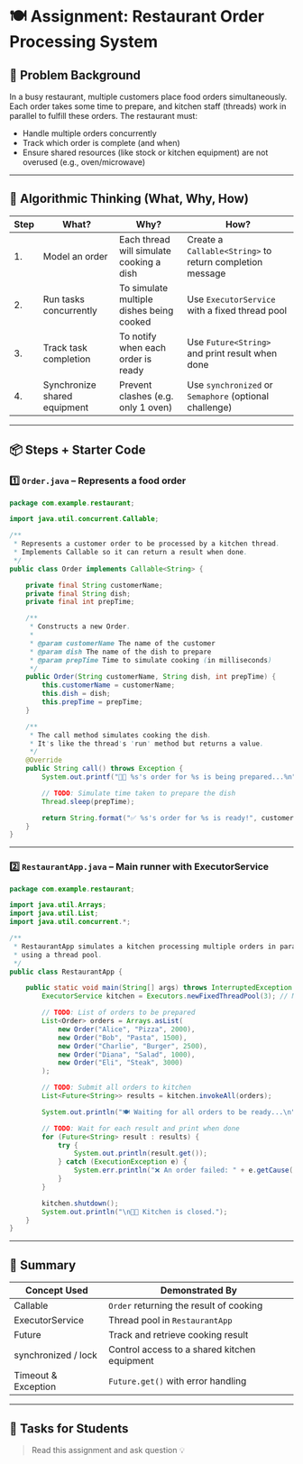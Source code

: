 # 🍽️ **Assignment: Restaurant Order Processing System**

## 🎯 Problem Background

In a busy restaurant, multiple customers place food orders simultaneously. Each order takes some time to prepare, and kitchen staff (threads) work in parallel to fulfill these orders. The restaurant must:

* Handle multiple orders concurrently
* Track which order is complete (and when)
* Ensure shared resources (like stock or kitchen equipment) are not overused (e.g., oven/microwave)

---

## 🧠 Algorithmic Thinking (What, Why, How)

| Step | What?                        | Why?                                     | How?                                                     |
| ---- | ---------------------------- | ---------------------------------------- | -------------------------------------------------------- |
| 1.   | Model an order               | Each thread will simulate cooking a dish | Create a `Callable<String>` to return completion message |
| 2.   | Run tasks concurrently       | To simulate multiple dishes being cooked | Use `ExecutorService` with a fixed thread pool           |
| 3.   | Track task completion        | To notify when each order is ready       | Use `Future<String>` and print result when done          |
| 4.   | Synchronize shared equipment | Prevent clashes (e.g. only 1 oven)       | Use `synchronized` or `Semaphore` (optional challenge)   |

---

## 📦 Steps + Starter Code

### 1️⃣ `Order.java` – Represents a food order

```java
package com.example.restaurant;

import java.util.concurrent.Callable;

/**
 * Represents a customer order to be processed by a kitchen thread.
 * Implements Callable so it can return a result when done.
 */
public class Order implements Callable<String> {

    private final String customerName;
    private final String dish;
    private final int prepTime;

    /**
     * Constructs a new Order.
     *
     * @param customerName The name of the customer
     * @param dish The name of the dish to prepare
     * @param prepTime Time to simulate cooking (in milliseconds)
     */
    public Order(String customerName, String dish, int prepTime) {
        this.customerName = customerName;
        this.dish = dish;
        this.prepTime = prepTime;
    }

    /**
     * The call method simulates cooking the dish.
     * It's like the thread's 'run' method but returns a value.
     */
    @Override
    public String call() throws Exception {
        System.out.printf("🧑‍🍳 %s's order for %s is being prepared...%n", customerName, dish);

        // TODO: Simulate time taken to prepare the dish
        Thread.sleep(prepTime);

        return String.format("✅ %s's order for %s is ready!", customerName, dish);
    }
}
```

---

### 2️⃣ `RestaurantApp.java` – Main runner with ExecutorService

```java
package com.example.restaurant;

import java.util.Arrays;
import java.util.List;
import java.util.concurrent.*;

/**
 * RestaurantApp simulates a kitchen processing multiple orders in parallel
 * using a thread pool.
 */
public class RestaurantApp {

    public static void main(String[] args) throws InterruptedException {
        ExecutorService kitchen = Executors.newFixedThreadPool(3); // Max 3 chefs

        // TODO: List of orders to be prepared
        List<Order> orders = Arrays.asList(
            new Order("Alice", "Pizza", 2000),
            new Order("Bob", "Pasta", 1500),
            new Order("Charlie", "Burger", 2500),
            new Order("Diana", "Salad", 1000),
            new Order("Eli", "Steak", 3000)
        );

        // TODO: Submit all orders to kitchen
        List<Future<String>> results = kitchen.invokeAll(orders);

        System.out.println("🍽️ Waiting for all orders to be ready...\n");

        // TODO: Wait for each result and print when done
        for (Future<String> result : results) {
            try {
                System.out.println(result.get());
            } catch (ExecutionException e) {
                System.err.println("❌ An order failed: " + e.getCause().getMessage());
            }
        }

        kitchen.shutdown();
        System.out.println("\n👨‍🍳 Kitchen is closed.");
    }
}
```

---

## 📄 Summary

| Concept Used        | Demonstrated By                              |
| ------------------- | -------------------------------------------- |
| Callable            | `Order` returning the result of cooking      |
| ExecutorService     | Thread pool in `RestaurantApp`               |
| Future              | Track and retrieve cooking result            |
| synchronized / lock | Control access to a shared kitchen equipment |
| Timeout & Exception | `Future.get()` with error handling           |

---

## 📌 Tasks for Students

> Read this assignment and ask question 💡


